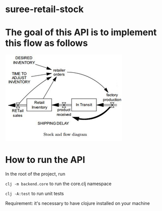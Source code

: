# suree-retail-stock

# The goal of this API is to implement this flow as follows

![alt text](./retail-stock-flow.jpg)

# How to run the API

In the root of the project, run

``clj -m backend.core`` to run the core.clj namespace

``clj -A:test`` to run unit tests

Requirement: it's necessary to have clojure installed on your machine
